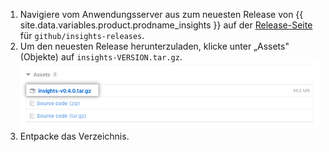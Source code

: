 1. Navigiere vom Anwendungsserver aus zum neuesten Release von {{ site.data.variables.product.prodname_insights }} auf der [Release-Seite](https://github.com/github/insights-releases/releases/latest) für `github/insights-releases`.
2. Um den neuesten Release herunterzuladen, klicke unter „Assets" (Objekte) auf `insights-VERSION.tar.gz`. ![Installations-Objekt](/assets/images/help/insights/installation-tgz.png)
3. Entpacke das Verzeichnis.
